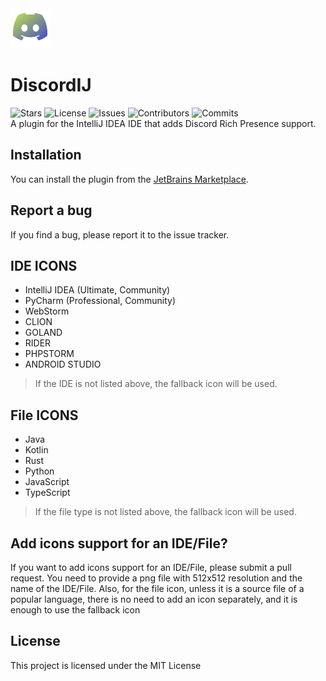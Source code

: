 <img src="src/main/resources/META-INF/pluginIcon.svg" width="64" height="64" alt="logo"/>

# DiscordIJ
![Stars](https://img.shields.io/github/stars/re-ovo/discord-ij?style=flat-square)
![License](https://img.shields.io/github/license/re-ovo/discord-ij?style=flat-square)
![Issues](https://img.shields.io/github/issues/re-ovo/discord-ij?style=flat-square)
![Contributors](https://img.shields.io/github/contributors/re-ovo/discord-ij?style=flat-square)
![Commits](https://img.shields.io/github/commit-activity/m/re-ovo/discord-ij?style=flat-square)   
A plugin for the IntelliJ IDEA IDE that adds Discord Rich Presence support.

## Installation
You can install the plugin from the [JetBrains Marketplace](https://plugins.jetbrains.com/plugin/21240-discordij).

## Report a bug
If you find a bug, please report it to the issue tracker.

## IDE ICONS
* IntelliJ IDEA (Ultimate, Community)
* PyCharm (Professional, Community)
* WebStorm
* CLION
* GOLAND
* RIDER
* PHPSTORM
* ANDROID STUDIO
> If the IDE is not listed above, the fallback icon will be used.

## File ICONS
* Java
* Kotlin
* Rust
* Python
* JavaScript
* TypeScript
> If the file type is not listed above, the fallback icon will be used.

## Add icons support for an IDE/File?
If you want to add icons support for an IDE/File, please submit a pull request.
You need to provide a png file with 512x512 resolution and the name of the IDE/File.
Also, for the file icon, unless it is a source file of a popular language, there is no need to add an icon separately, and it is enough to use the fallback icon

## License
This project is licensed under the MIT License